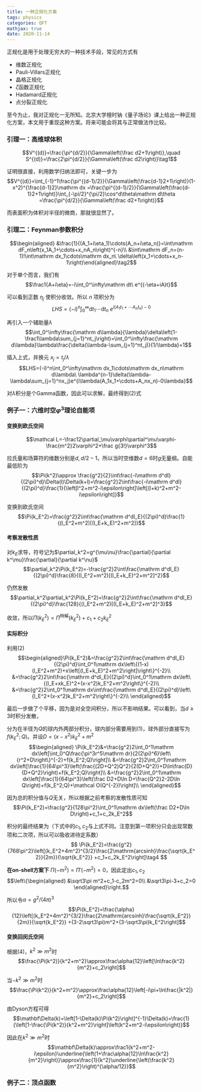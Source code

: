 ```yaml
---
title: 一种正规化方案
tags: physics
categories: QFT
mathjax: true
date: 2020-11-14
---
```


正规化是用于处理无穷大的一种技术手段，常见的方式有

- 维数正规化
- Pauli-Villars正规化
- 晶格正规化
- $\zeta$函数正规化
- Hadamard正规化
- 点分裂正规化

至今为止，我对正规化一无所知。北京大学檀时钠《量子场论》课上给出一种正规化方案，本文用于重现这种方案。将来可能会将其与正常做法作比较。

<!--more-->

### 引理一：高维球体积

$$V^{(d)}=\frac{\pi^{d/2}}{\Gamma\left(\frac d2+1\right)},\quad S^{(d)}=\frac{2\pi^{d/2}}{\Gamma\left(\frac d2\right)}\tag1$$

证明很直接，利用数学归纳法即可，关键一步为
$$V^{(d)}=\int_{-1}^1\frac{\pi^{(d-1)/2}}{\Gamma\left(\frac{d-1}2+1\right)}(1-x^2)^{\frac{d-1}2}\mathrm dx
=\frac{\pi^{(d-1)/2}}{\Gamma\left(\frac{d-1}2+1\right)}\int_{-\pi/2}^{\pi/2}\cos^d\theta\mathrm d\theta
=\frac{\pi^{d/2}}{\Gamma\left(\frac d2+1\right)}$$

而表面积为体积对半径的微商，那就很显然了。

### 引理二：Feynman参数积分

$$\begin{aligned}
&\frac{1}{(A_1+i\eta_1)\cdots(A_n+i\eta_n)}=\int\mathrm dF_n\left(x_1A_1+\cdots+x_nA_n\right)^{-n}\\
&\int\mathrm dF_n=(n-1)!\int\mathrm dx_1\cdots\mathrm dx_n\ \delta\left(x_1+\cdots+x_n-1\right)\end{aligned}\tag2$$

对于单个而言，我们有
$$\frac1{A+i\eta}=-i\int_0^\infty\mathrm dt\ e^{(-\eta+iA)t}$$

可以看到正数 $\eta_j$ 使积分收敛。所以 $n$ 项积分为
$$LHS=(-i)^n\int_0^\infty\mathrm dt_1\cdots\mathrm dt_n\ e^{i(A_1t_1+\cdots A_nt_n)-0}$$

再引入一个辅助量$\lambda$
$$\int_0^\infty\frac{\mathrm d\lambda}{\lambda}\delta\left(1-\frac1\lambda\sum_{j=1}^nt_j\right)=\int_0^\infty\frac{\mathrm d\lambda}\lambda\frac{\delta(\lambda-\sum_{j=1}^nt_j)}{1/\lambda}=1$$

插入上式，并换元 $x_j=t_j/\lambda$
$$LHS=(-i)^n\int_0^\infty\mathrm dx_1\cdots\mathrm dx_n\mathrm d\lambda\ \lambda^{n-1}\delta(\lambda-\lambda\sum_{j=1}^nx_j)e^{i\lambda(A_1x_1+\cdots+A_nx_n)-0\lambda}$$

对$\lambda$积分是个Gamma函数，因此可以求解，最终得到(2)式

### 例子一：六维时空$\varphi^3$理论自能项

#### 变换到欧氏空间

$$\mathcal L=-\frac12\partial_\mu\varphi\partial^\mu\varphi-\frac{m^2}2\varphi^2+\frac g{3!}\varphi^3$$

拉氏量和场算符的维数分别是$d,d/2-1$，所以当时空维数$d=6$时$g$无量纲。自能最低阶为
$$\Pi(k^2)\approx \frac{g^2}{2}\int\frac{-i\mathrm d^dl}{(2\pi)^d}\Delta(l)\Delta(k+l)=\frac{g^2}2\int\frac{-i\mathrm d^dl}{(2\pi)^d}\frac{1}{\left[l^2+m^2-i\epsilon\right]\left[(l+k)^2+m^2-i\epsilon\right]}$$

变换到欧氏空间
$$\Pi(k_E^2)=\frac{g^2}2\int\frac{\mathrm d^dl_E}{(2\pi)^d}\frac{1}{(l_E^2+m^2)[(l_E+k_E)^2+m^2]}$$

#### 考察发散性质

对$k_E$求导，符号记为$\partial_k^2=g^{\mu\nu}\frac{\partial}{\partial k^\mu}\frac{\partial}{\partial k^\nu}$
$$\partial_k^2\Pi(k_E^2)=-\frac{g^2}2\int\frac{\mathrm d^dl_E}{(2\pi)^d}\frac{8}{(l_E^2+m^2)[(l_E+k_E)^2+m^2]^2}$$

仍然发散
$$\partial_k^2\partial_k^2\Pi(k_E^2)=\frac{g^2}2\int\frac{\mathrm d^dl_E}{(2\pi)^d}\frac{128}{(l_E^2+m^2)[(l_E+k_E)^2+m^2]^3}$$

收敛，所以$\Pi(k_E^2)=\Pi^{\text{特解}}(k_E^2)+c_1+c_2k_E^2$

#### 实际积分

利用(2)
$$\begin{aligned}\Pi(k_E^2)&=\frac{g^2}2\int\frac{\mathrm d^dl_E}{(2\pi)^d}\int_0^1\mathrm dx\left\{(1-x)(l_E^2+m^2)+x\left[(l_E+k_E)^2+m^2\right]\right\}^{-2}\\
&=\frac{g^2}2\int\frac{\mathrm d^dl_E}{(2\pi)^d}\int_0^1\mathrm dx\left\{(l_E+xk_E)^2+(x-x^2)k_E^2+m^2\right\}^{-2}\\
&=\frac{g^2}2\int_0^1\mathrm dx\int\frac{\mathrm d^dl_E}{(2\pi)^d}\left\{l_E^2+(x-x^2)k_E^2+m^2\right\}^{-2}\\
\end{aligned}$$

最后一步做了个平移，因为是对全空间积分，所以不影响结果。可以看到，当$d\ge3$时积分发散，

分为在半径为$Q$的球内外两部分积分，球内部分需要用到(1)，球外部分直接写为$f(k_E^2;Q)$。并设$D=(x-x^2)k_E^2+m^2$
$$\begin{aligned}
\Pi(k_E^2)&=\frac{g^2}2\int_0^1\mathrm dx\left[\int_0^Q\frac{\pi^3r^5\mathrm dr}{2(2\pi)^6}\left\{r^2+D\right\}^{-2}+f(k_E^2;Q)\right]\\
&=\frac{g^2}2\int_0^1\mathrm dx\left[\frac{1}{64\pi^3}\left(\frac{(2D+Q^2)Q^2}{2(D+Q^2)}+D\ln\frac{D}{D+Q^2}\right)+f(k_E^2;Q)\right]\\
&=\frac{g^2}2\int_0^1\mathrm dx\left[\frac{1}{64\pi^3}\left(\frac D2+D\ln D+\frac{Q^2}2-2D\ln Q\right)+f(k_E^2;Q)+\mathcal O(Q^{-2})\right]\\
\end{aligned}$$

因为总的积分值与$Q$无关，所以根据之前考察的发散性质可知
$$\Pi(k_E^2)=\frac{g^2}{128\pi^2}\int_0^1\mathrm dx\left(\frac D2+D\ln D\right)+c_1+c_2k_E^2$$

积分的最终结果为（下式中的$c_1,c_2$与上式不同。注意到第一项积分只会出现常数项和二次项，所以可以吸收进待定系数）
$$
\Pi(k_E^2)=\frac{g^2}{768\pi^2}\left[(k_E^2+4m^2)^{3/2}\frac{2\mathrm{arcsinh}\frac{\sqrt{k_E^2}}{2m}}{\sqrt{k_E^2}}
+c_1+c_2k_E^2\right]\tag4
$$

**在on-shell方案下** $\Pi(-m^2)=\Pi'(-m^2)=0$，因此定出$c_1,c_2$
$$\left\{\begin{aligned}
&\sqrt3\pi m^2+c_1-c_2m^2=0\\
&\sqrt3\pi-3+c_2=0
\end{aligned}\right.$$

所以令$\alpha=g^2/(4\pi)^3$
$$\Pi(k_E^2)=\frac{\alpha}{12}\left[(k_E^2+4m^2)^{3/2}\frac{2\mathrm{arcsinh}\frac{\sqrt{k_E^2}}{2m}}{\sqrt{k_E^2}}
+(3-2\sqrt3\pi)m^2+(3-\sqrt3\pi)k_E^2\right]$$

#### 变换回闵氏空间

根据(4)，$k^2\gg m^2$时
$$\frac{\Pi(k^2)}{k^2+m^2}\approx\frac\alpha{12}\left[\ln\frac{k^2}{m^2}+c_2\right]$$

当$-k^2\gg m^2$时
$$\frac{\Pi(k^2)}{k^2+m^2}\approx\frac\alpha{12}\left[-i\pi+\ln\frac{|k^2|}{m^2}+c_2\right]$$

由Dyson方程可得
$$\mathbf\Delta(k)=\left[1-\Delta(k)\Pi(k^2)\right]^{-1}\Delta(k)=\frac{1}{\left[1-\frac{\Pi(k^2)}{k^2+m^2}\right]\left(k^2+m^2-i\epsilon\right)}$$

因此在$k^2\gg m^2$时
$$\mathbf\Delta(k)\approx\frac1{k^2+m^2-i\epsilon}\underline{\left(1+\frac\alpha{12}\ln\frac{k^2}{m^2}\right)}\approx\frac{1}{k^2}\underline{\left(\frac{k^2}{m^2}\right)^{\alpha/12}}$$

### 例子二：顶点函数
